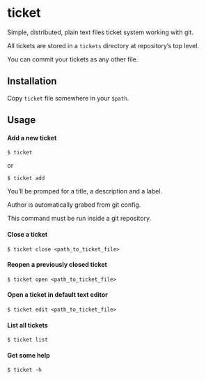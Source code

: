 # ticket
Simple, distributed, plain text files ticket system working with git.

All tickets are stored in a `tickets` directory at repository’s top level.

You can commit your tickets as any other file.

## Installation
Copy `ticket` file somewhere in your `$path`.


## Usage

#### Add a new ticket
```
$ ticket
```

or

```
$ ticket add
```
You’ll be promped for a title, a description and a label.

Author is automatically grabed from git config.

This command must be run inside a git repository.

#### Close a ticket
```
$ ticket close <path_to_ticket_file>
```

#### Reopen a previously closed ticket
```
$ ticket open <path_to_ticket_file>
```

#### Open a ticket in default text editor
```
$ ticket edit <path_to_ticket_file>
```
#### List all tickets
```
$ ticket list
```

#### Get some help
```
$ ticket -h
```
